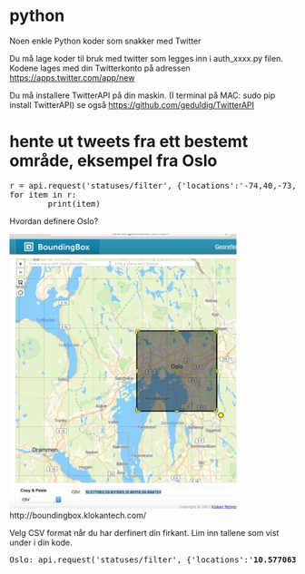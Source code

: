 # python

Noen enkle Python koder som snakker med Twitter

Du må lage koder til bruk med twitter som legges inn i auth_xxxx.py filen. Kodene lages med din Twitterkonto på adressen https://apps.twitter.com/app/new

Du må installere TwitterAPI på din maskin. (I terminal på MAC: sudo pip install TwitterAPI) se også https://github.com/geduldig/TwitterAPI

# hente ut tweets fra ett bestemt område, eksempel fra Oslo

<pre>
r = api.request('statuses/filter', {'locations':'-74,40,-73,41'}) #NYC 
for item in r:
        print(item)
</pre>

Hvordan definere Oslo?

<img src="https://github.com/udirbetalab/python/blob/master/BBox_oslo.png" width=400>
http://boundingbox.klokantech.com/

Velg CSV format når du har derfinert din firkant. Lim inn tallene som vist under i din kode.

<pre>
Oslo: api.request('statuses/filter', {'locations':'<b>10.577063,59.831563,10.90116,59.994724</b>'})
</pre>
